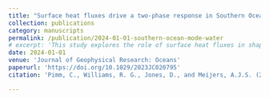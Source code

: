 ```yaml
---
title: "Surface heat fluxes drive a two-phase response in Southern Ocean mode water stratification"
collection: publications
category: manuscripts
permalink: /publication/2024-01-01-southern-ocean-mode-water
# excerpt: 'This study explores the role of surface heat fluxes in shaping the stratification of subantarctic mode waters in the Southern Ocean, which are key to global heat and carbon uptake. Using sensitivity studies in an ocean state estimate, the research reveals a two-phase response: an initial decrease in stratification due to heat loss, followed by a delayed increase driven by atmospheric damping and salinity changes.'
date: 2024-01-01
venue: 'Journal of Geophysical Research: Oceans'
paperurl: 'https://doi.org/10.1029/2023JC020795'
citation: 'Pimm, C., Williams, R. G., Jones, D., and Meijers, A.J.S. (2024). "Surface heat fluxes drive a two-phase response in Southern Ocean mode water stratification." <i>Journal of Geophysical Research: Oceans</i>, 129, e2023JC020795. <a href="https://doi.org/10.1029/2023JC020795">https://doi.org/10.1029/2023JC020795</a>'

---
```

